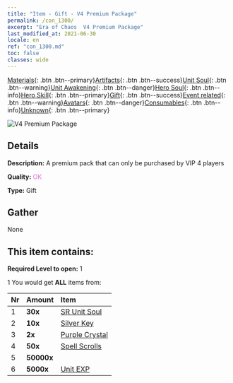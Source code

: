```yaml
---
title: "Item - Gift - V4 Premium Package"
permalink: /con_1300/
excerpt: "Era of Chaos  V4 Premium Package"
last_modified_at: 2021-06-30
locale: en
ref: "con_1300.md"
toc: false
classes: wide
---
```

 [Materials](/Items/){: .btn .btn--primary}[Artifacts](/Items/Artifacts/){: .btn .btn--success}[Unit Soul](/Items/UnitSoul/){: .btn .btn--warning}[Unit Awakening](/Items/UnitAwakening/){: .btn .btn--danger}[Hero Soul](/Items/HeroSoul/){: .btn .btn--info}[Hero Skill](/Items/HeroSkill/){: .btn .btn--primary}[Gift](/Items/Gift/){: .btn .btn--success}[Event related](/Items/Events/){: .btn .btn--warning}[Avatars](/Items/Avatars/){: .btn .btn--danger}[Consumables](/Items/Consumables/){: .btn .btn--info}[Unknown](/Items/Unknown/){: .btn .btn--primary}

 ![V4 Premium Package](/images/t/i_905004.png)

## Details
 **Description:** A premium pack that can only be purchased by VIP 4 players

 **Quality:** <span style="color: #DA70D6">OK</span>

 **Type:** Gift

## Gather

  None

## This item contains:

 **Required Level to open:** 1

 1 You would get **ALL** items  from:

  | Nr | Amount |     Item    |
  |:---|:-------|:------------|
  | 1 |  **30x** | [SR Unit Soul](/Items/con_534/) |  | 
  | 2 |  **10x** | [Silver Key](/Items/con_693/) |  | 
  | 3 |  **2x** | [Purple Crystal](/Items/con_720/) |  | 
  | 4 |  **50x** | [Spell Scrolls](/Items/con_694/) |  | 
  | 5 |  **50000x** | <i class="fas fa-coins"/> |  | 
  | 6 |  **5000x** | [Unit EXP](/Items/con_902/) |  | 
